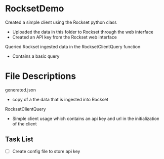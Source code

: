 # RocksetDemo
 Created a simple client using the Rockset python class
 - Uploaded the data in this folder to Rockset through the web interface
 - Created an API key from the Rockset web interface

Queried Rockset ingested data in the RocksetClientQuery function
 - Contains a basic query

# File Descriptions
generated.json
 - copy of a the data that is ingested into Rockset

RocksetClientQuery
 - Simple client usage which contains an api key and url in the initialization of the client

## Task List
- [ ] Create config file to store api key
